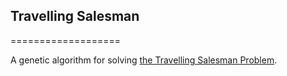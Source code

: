 ## Travelling Salesman
===================

A genetic algorithm for solving [the Travelling Salesman Problem](http://en.wikipedia.org/wiki/Travelling_salesman_problem).
